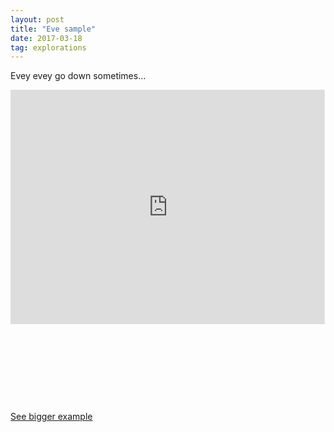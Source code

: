 ```yaml
---
layout: post
title: "Eve sample"
date: 2017-03-18
tag: explorations
---
```


Evey evey go down sometimes...

<base target="_blank">
<iframe id="Example2"
    title="Example2"
    width="133%"
    height="500"
    frameborder="0"
    scrolling="no"
    marginheight="0"
    marginwidth="0"
    style="
      -ms-zoom: 0.75;
      -moz-transform: scale(0.75);
      -moz-transform-origin: 0 0;
      -o-transform: scale(0.75);
      -o-transform-origin: 0 0;
      -webkit-transform: scale(0.75);
      -webkit-transform-origin: 0 0;
    "
    src="http://eve.somatisch.io/">
</iframe>

<a class="button" href="http://eve.somatisch.io/"> See bigger example </a>
